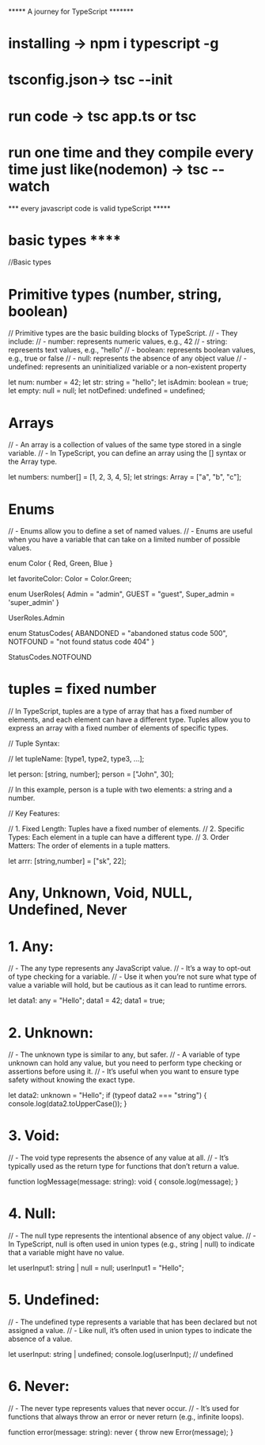 ***** A journey for TypeScript *******
# installing -> npm i typescript -g
#  tsconfig.json->  tsc --init
# run code -> tsc app.ts or tsc
# run one time and they compile every time just like(nodemon) -> tsc --watch

*** every javascript code is valid typeScript *****


# basic types ****
//Basic types
# Primitive types (number, string, boolean)


//  Primitive types are the basic building blocks of TypeScript.
// - They include:
//     - number: represents numeric values, e.g., 42
//     - string: represents text values, e.g., "hello"
//     - boolean: represents boolean values, e.g., true or false
//     - null: represents the absence of any object value
//     - undefined: represents an uninitialized variable or a non-existent property


let num: number = 42;
let str: string = "hello";
let isAdmin: boolean = true;
let empty: null = null;
let notDefined: undefined = undefined;

# Arrays 

// - An array is a collection of values of the same type stored in a single variable.
// - In TypeScript, you can define an array using the [] syntax or the Array type.


let numbers: number[] = [1, 2, 3, 4, 5];
let strings: Array<string> = ["a", "b", "c"];


# Enums 

// - Enums allow you to define a set of named values.
// - Enums are useful when you have a variable that can take on a limited number of possible values.


enum Color {
  Red,
  Green,
  Blue
}

let favoriteColor: Color = Color.Green;


enum UserRoles{
    Admin = "admin",
    GUEST = "guest",
    Super_admin = 'super_admin'
}

UserRoles.Admin

enum StatusCodes{
    ABANDONED = "abandoned status code 500",
    NOTFOUND = "not found status code 404"
}

StatusCodes.NOTFOUND


# tuples = fixed number


// In TypeScript, tuples are a type of array that has a fixed number of elements, and each element can have a different type. Tuples allow you to express an array with a fixed number of elements of specific types.

// Tuple Syntax:


// let tupleName: [type1, type2, type3, ...];



let person: [string, number];
person = ["John", 30];


// In this example, person is a tuple with two elements: a string and a number.

// Key Features:

// 1. Fixed Length: Tuples have a fixed number of elements.
// 2. Specific Types: Each element in a tuple can have a different type.
// 3. Order Matters: The order of elements in a tuple matters.

let arrr: [string,number] = ["sk", 22];


# Any, Unknown, Void, NULL, Undefined, Never


# 1. Any:
//     - The any type represents any JavaScript value.
//     - It’s a way to opt-out of type checking for a variable.
//     - Use it when you’re not sure what type of value a variable will hold, but be cautious as it can lead to runtime errors.


let data1: any = "Hello";
data1 = 42;
data1 = true;


# 2. Unknown:
//     - The unknown type is similar to any, but safer.
//     - A variable of type unknown can hold any value, but you need to perform type checking or assertions before using it.
//     - It’s useful when you want to ensure type safety without knowing the exact type.


let data2: unknown = "Hello";
if (typeof data2 === "string") {
  console.log(data2.toUpperCase());
}


# 3. Void:
//     - The void type represents the absence of any value at all.
//     - It’s typically used as the return type for functions that don’t return a value.


function logMessage(message: string): void {
  console.log(message);
}


# 4. Null:
//     - The null type represents the intentional absence of any object value.
//     - In TypeScript, null is often used in union types (e.g., string | null) to indicate that a variable might have no value.


let userInput1: string | null = null;
userInput1 = "Hello";


# 5. Undefined:
//     - The undefined type represents a variable that has been declared but not assigned a value.
//     - Like null, it’s often used in union types to indicate the absence of a value.


let userInput: string | undefined;
console.log(userInput); // undefined


# 6. Never:
//     - The never type represents values that never occur.
//     - It’s used for functions that always throw an error or never return (e.g., infinite loops).


function error(message: string): never {
  throw new Error(message);
}


